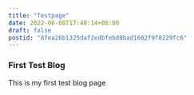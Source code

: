 ```yaml
---
title: "Testpage"
date: 2022-06-08T17:40:14+08:00
draft: false
postid: "87ea26b1325daf2edbfebd8bad1602f9f8229fc6"
---
```

### First Test Blog
This is my first test blog page

